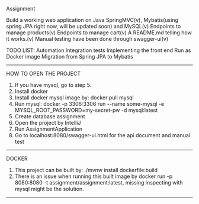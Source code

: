 Assignment

Build a working web application on Java SpringMVC(v), Mybatis(using spring JPA right now, will be updated soon) and MySQL(v)
Endpoints to manage products(v)
Endpoints to manage cart(v)
A README.md telling how it works.(v)
Manual testing have been done through swagger-ui(v)

TODO LIST:
Automation Integration tests
Implementing the front end
Run as Docker image
Migration from Spring JPA to Mybatis

--------------------------------------
HOW TO OPEN THE PROJECT
1. If you have mysql, go to step 5.
2. Install docker
3. Install docker mysql image by: docker pull mysql
4. Run mysql: docker -p 3306:3306 run --name some-mysql -e MYSQL_ROOT_PASSWORD=my-secret-pw -d mysql:latest
5. Create database assignment
6. Open the project by IntelliJ
7. Run AssignmentApplication
8. Go to localhost:8080/swagger-ui.html for the api document and manual test
--------------------------------------
DOCKER
1. This project can be built by: ./mvnw install dockerfile:build
2. There is an issue when running this built image by docker run -p 8080:8080 -t assignment/assignment:latest, missing inspecting with mysql might be the solution.
---------------------------------------
